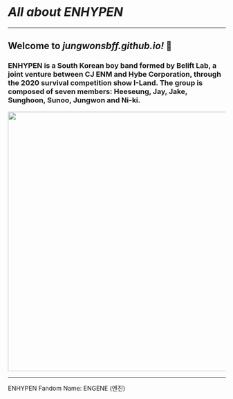 # *All about ENHYPEN*
--------------
## Welcome to *jungwonsbff.github.io!* 🤍

### ENHYPEN is a South Korean boy band formed by Belift Lab, a joint venture between CJ ENM and Hybe Corporation, through the 2020 survival competition show I-Land. The group is composed of seven members: Heeseung, Jay, Jake, Sunghoon, Sunoo, Jungwon and Ni-ki.


<img src= https://kmagazine.mx/wp-content/uploads/2022/07/ENHYPEN-fechas-ciudades-MANIFESTO.jpeg width= 600>

----------------
ENHYPEN Fandom Name: ENGENE (엔진) 
